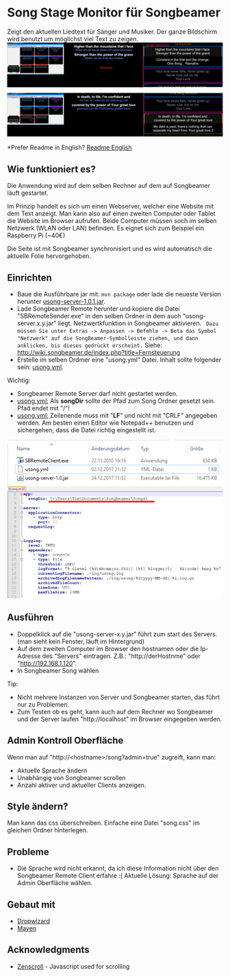 # Song Stage Monitor für Songbeamer

Zeigt den aktuellen Liedtext für Sänger und Musiker. 
Der ganze Bildschirm wird benutzt um möglichst viel Text zu zeigen.
![Alt text](/screenshot.png?raw=true "Screenshots")

*Prefer Readme in English? [Readme English](README.md)


## Wie funktioniert es?

Die Anwendung wird auf dem selben Rechner auf dem auf Songbeamer läuft gestartet.

Im Prinzip handelt es sich um einen Webserver, welcher eine Website mit dem Text anzeigt.
Man kann also auf einen zweiten Computer oder Tablet die Website im Browser aufrufen. 
Beide Computer müssen soch im selben Netzwerk (WLAN oder LAN) befinden.
Es eignet sich zum Beispiel ein Raspberry Pi (~40€)

Die Seite ist mit Songbeamer synchronisiert und es wird automatisch die aktuelle Folie hervorgehoben.

## Einrichten
* Baue die Ausführbare jar mit: ```mvn package``` oder lade die neueste Version herunter [usong-server-1.0.1.jar](https://github.com/timbirdy/u-song-Stage-Monitor-for-Songbeamer/raw/master/build/usong-server-1.0.1.jar).
* Lade Songbeamer Remote herunter und kopiere die Datei "SBRemoteSender.exe" in den selben Ordner in dem auch "usong-server.x.y.jar" liegt.
Netzwertkfunktion in Songbeamer aktivieren. ``` Dazu müssen Sie unter Extras -> Anpassen -> Befehle -> Beta das Symbol "Netzwerk" auf die SongBeamer-Symbolleiste ziehen, und dann anklicken, bis dieses gedrückt erscheint.``` 
Siehe: http://wiki.songbeamer.de/index.php?title=Fernsteuerung
* Erstelle im selben Ordmer eine "usong.yml" Datei. Inhalt sollte folgender sein: [usong.yml](usong.yml). 

Wichtig: 
* Songbeamer Remote Server darf nicht gestartet werden.
* <u>usong.yml:</u> Als <b>songDir</b> sollte der Pfad zum Song Ordner gesetzt sein. Pfad endet mit "/"!
* <u>usong.yml:</u> Zeilenende muss mit "<b>LF</b>" und nicht mit "CRLF" angegeben werden. 
Am besten einen Editor wie Notepad++ benutzen und sichergehen, dass die Datei richtig eingestellt ist.

![Alt text](/build/setup-example.PNG?raw=true "Setup example Screenshot")
![Alt text](/build/usong-yml-example.PNG "usong.yml example Screenshot")

## Ausführen
* Doppelklick auf die "usong-server-x.y.jar" führt zum start des Servers. (man sieht kein Fenster, läuft im Hintergrund)
* Auf dem zweiten Computer im Browser den hostnamen oder die Ip-Adresse des "Servers" eintragen.
Z.B.: "http://derHostnme" oder "http://192.168.1.120".
* In Songbeamer Song wählen

Tip: 
* Nicht mehrere Instanzen von Server und Songbeamer starten, das führt nur zu Problemen.
* Zum Testen ob es geht, kann auch auf dem Rechner wo Songbeamer und der Server laufen 
"http://localhost" im Browser eingegeben werden.

## Admin Kontroll Oberfläche
Wenn man auf "http://&lt;hostname&gt;/song?admin=true" zugreift, kann man: 
* Aktuelle Sprache ändern
* Unabhängig von Songbeamer scrollen
* Anzahl aktiver und aktueller Clients anzeigen.

## Style ändern?
Man kann das css überschreiben. Einfache eine Datei "song.css" im gleichen Ordner hinterlegen.

## Probleme
* Die Sprache wird nicht erkannt, da ich diese Information nicht über den Songbeamer Remote Client erfahre :(
Aktuelle Lösung: Sprache auf der Admin Oberfläche wählen.

## Gebaut mit
* [Dropwizard](http://www.dropwizard.io/1.0.2/docs/)
* [Maven](https://maven.apache.org/)

## Acknowledgments
* [Zenscroll](https://github.com/zengabor/zenscroll) - Javascript used for scrolling